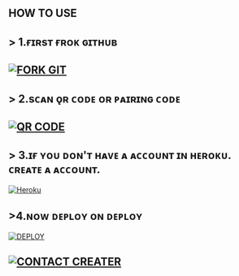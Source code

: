 
## HOW TO USE

## > <b><s1>1.ғɪʀsᴛ ғʀᴏᴋ ɢɪᴛʜᴜʙ</b></s1> 
## <a href='https://github.com/Afx-Abu/Abu-MD/fork/' target="_blank"><img alt='FORK GIT' src='https://img.shields.io/badge/Frok_Github-100000?style=for-the-badge&logo=scan&logoColor=white&labelColor=black&color=black'/></a>

## > <b><s1>2.sᴄᴀɴ ǫʀ ᴄᴏᴅᴇ ᴏʀ ᴘᴀɪʀɪɴɢ ᴄᴏᴅᴇ</b></s1> 
## <a href='https://api-afx-abuba7cww6xna.koyeb.app/viwe/getqr' target="_blank"><img alt='QR CODE' src='https://img.shields.io/badge/Scan_qr_code-100000?style=for-the-badge&logo=scan&logoColor=white&labelColor=black&color=black'/></a>

## > <b><s1>3.ɪғ ʏᴏᴜ ᴅᴏɴ'ᴛ ʜᴀᴠᴇ ᴀ ᴀᴄᴄᴏᴜɴᴛ ɪɴ ʜᴇʀᴏᴋᴜ. ᴄʀᴇᴀᴛᴇ ᴀ ᴀᴄᴄᴏᴜɴᴛ. </b></s1> 
<a href='https://signup.heroku.com/' 
target="_blank"><img alt='Heroku' src='https://img.shields.io/badge/-Create-black?style=for-the-badge&logo=heroku&logoColor=white'/></a>

## ><b><s1>4.ɴᴏᴡ ᴅᴇᴘʟᴏʏ ᴏɴ ᴅᴇᴘʟᴏʏ </b></s1>
 <a href='https://dashboard.heroku.com/new?button-url=https://github.com/Afx-Abu/Afx-Abu&template=https://github.com/Afx-Abu/Abu-MD.git' target="_blank"><img alt='DEPLOY' src='https://img.shields.io/badge/-DEPLOY-black?style=for-the-badge&logo=heroku&logoColor=white'/></a>

[![CONTACT CREATER](https://img.shields.io/badge/Contact%20Owner-25D366?style=for-the-badge&logo=whatsapp&logoColor=white)](wa.me/917025994178) 
---------


